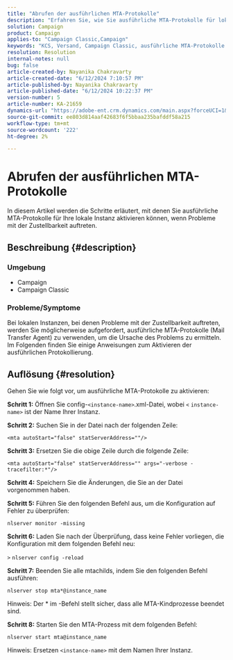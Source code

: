 ```yaml
---
title: "Abrufen der ausführlichen MTA-Protokolle"
description: "Erfahren Sie, wie Sie ausführliche MTA-Protokolle für lokale Instanzen aktivieren, bei denen Probleme mit der Zustellbarkeit auftreten."
solution: Campaign
product: Campaign
applies-to: "Campaign Classic,Campaign"
keywords: "KCS, Versand, Campaign Classic, ausführliche MTA-Protokolle "
resolution: Resolution
internal-notes: null
bug: false
article-created-by: Nayanika Chakravarty
article-created-date: "6/12/2024 7:10:57 PM"
article-published-by: Nayanika Chakravarty
article-published-date: "6/12/2024 10:22:37 PM"
version-number: 5
article-number: KA-21659
dynamics-url: "https://adobe-ent.crm.dynamics.com/main.aspx?forceUCI=1&pagetype=entityrecord&etn=knowledgearticle&id=7683ac7a-ef28-ef11-840a-000d3a3764e0"
source-git-commit: ee803d814aaf42683f6f5bbaa235bafddf58a215
workflow-type: tm+mt
source-wordcount: '222'
ht-degree: 2%

---
```


# Abrufen der ausführlichen MTA-Protokolle


In diesem Artikel werden die Schritte erläutert, mit denen Sie ausführliche MTA-Protokolle für Ihre lokale Instanz aktivieren können, wenn Probleme mit der Zustellbarkeit auftreten.

## Beschreibung {#description}


### Umgebung

- Campaign
- Campaign Classic


### Probleme/Symptome

Bei lokalen Instanzen, bei denen Probleme mit der Zustellbarkeit auftreten, werden Sie möglicherweise aufgefordert, ausführliche MTA-Protokolle (Mail Transfer Agent) zu verwenden, um die Ursache des Problems zu ermitteln. Im Folgenden finden Sie einige Anweisungen zum Aktivieren der ausführlichen Protokollierung.


## Auflösung {#resolution}


Gehen Sie wie folgt vor, um ausführliche MTA-Protokolle zu aktivieren:

<b>Schritt 1:</b>
Öffnen Sie config-`<instance-name>`.xml-Datei, wobei `<` `instance-name>` ist der Name Ihrer Instanz.

<b>Schritt 2:</b>
Suchen Sie in der Datei nach der folgenden Zeile:

`<mta autoStart="false" statServerAddress=""/>`

<b>Schritt 3:</b>
Ersetzen Sie die obige Zeile durch die folgende Zeile:

`<mta autoStart="false" statServerAddress="" args="-verbose -tracefilter:*"/>`

<b>Schritt 4:</b>
Speichern Sie die Änderungen, die Sie an der Datei vorgenommen haben.

<b>Schritt 5:</b>
Führen Sie den folgenden Befehl aus, um die Konfiguration auf Fehler zu überprüfen:

`nlserver monitor -missing`

<b>Schritt 6:</b>
Laden Sie nach der Überprüfung, dass keine Fehler vorliegen, die Konfiguration mit dem folgenden Befehl neu:

`>` `nlserver config -reload`

<b>Schritt 7:</b>
Beenden Sie alle mtachilds, indem Sie den folgenden Befehl ausführen:

`nlserver stop mta*@instance_name`

Hinweis: Der \* im -Befehl stellt sicher, dass alle MTA-Kindprozesse beendet sind.

<b>Schritt 8:</b>
Starten Sie den MTA-Prozess mit dem folgenden Befehl:

`nlserver start mta@instance_name`

Hinweis: Ersetzen `<instance-name>` mit dem Namen Ihrer Instanz.
